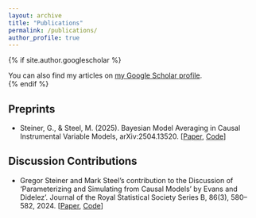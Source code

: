 ```yaml
---
layout: archive
title: "Publications"
permalink: /publications/
author_profile: true
---
```


{% if site.author.googlescholar %}
  <div class="wordwrap">You can also find my articles on <a href="{{site.author.googlescholar}}">my Google Scholar profile</a>.</div>
{% endif %}

## Preprints

* Steiner, G., & Steel, M. (2025). Bayesian Model Averaging in Causal Instrumental Variable Models, arXiv:2504.13520. [[Paper](https://arxiv.org/abs/2504.13520), [Code](https://github.com/gregorsteiner/gIVBMA-Code)]

## Discussion Contributions

* Gregor Steiner and Mark Steel’s contribution to the Discussion of ‘Parameterizing and Simulating from Causal Models’ by Evans and Didelez’. Journal of the Royal Statistical Society Series B, 86(3), 580–582, 2024. [[Paper](https://doi.org/10.1093/jrsssb/qkae021), [Code](https://github.com/gregorsteiner/Evans_Didelez_2023)]
